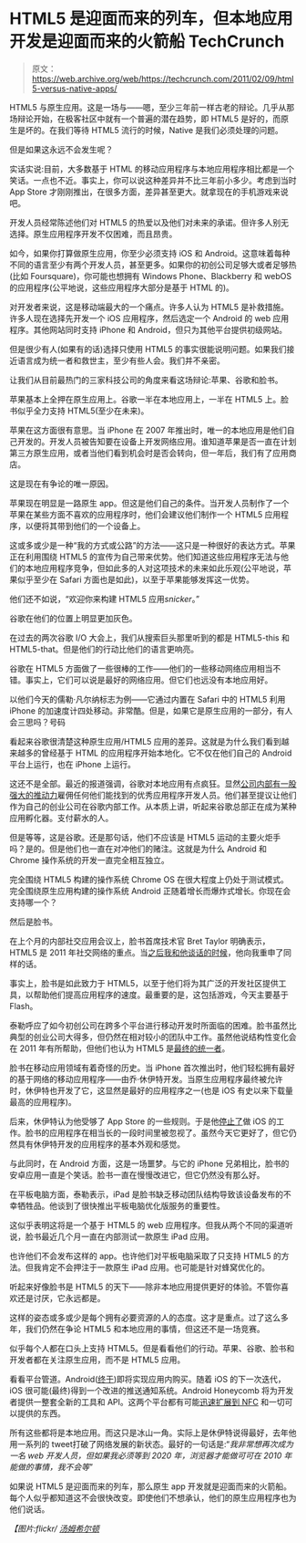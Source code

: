 # HTML5 是迎面而来的列车，但本地应用开发是迎面而来的火箭船 TechCrunch

> 原文：<https://web.archive.org/web/https://techcrunch.com/2011/02/09/html5-versus-native-apps/>

HTML5 与原生应用。这是一场与——嗯，至少三年前一样古老的辩论。几乎从那场辩论开始，在极客社区中就有一个普遍的潜在趋势，即 HTML5 是好的，而原生是坏的。在我们等待 HTML5 流行的时候，Native 是我们必须处理的问题。

但是如果这永远不会发生呢？

实话实说:目前，大多数基于 HTML 的移动应用程序与本地应用程序相比都是一个笑话。一点也不近。事实上，你可以说这种差异并不比三年前小多少。考虑到当时 App Store 才刚刚推出，在很多方面，差异甚至更大。就拿现在的手机游戏来说吧。

开发人员经常陈述他们对 HTML5 的热爱以及他们对未来的承诺。但许多人别无选择。原生应用程序开发不仅困难，而且昂贵。

如今，如果你打算做原生应用，你至少必须支持 iOS 和 Android。这意味着每种不同的语言至少有两个开发人员，甚至更多。如果你的初创公司足够大或者足够热(比如 Foursquare)，你可能也想拥有 Windows Phone、Blackberry 和 webOS 的应用程序(公平地说，这些应用程序大部分是基于 HTML 的)。

对开发者来说，这是移动端最大的一个痛点。许多人认为 HTML5 是补救措施。许多人现在选择先开发一个 iOS 应用程序，然后选定一个 Android 的 web 应用程序。其他网站同时支持 iPhone 和 Android，但只为其他平台提供初级网站。

但是很少有人(如果有的话)选择只使用 HTML5 的事实很能说明问题。如果我们接近语言成为统一者和救世主，至少有些人会。我们并不亲密。

让我们从目前最热门的三家科技公司的角度来看这场辩论:苹果、谷歌和脸书。

苹果基本上全押在原生应用上。谷歌一半在本地应用上，一半在 HTML5 上。脸书似乎全力支持 HTML5(至少在未来)。

苹果在这方面很有意思。当 iPhone 在 2007 年推出时，唯一的本地应用是他们自己开发的。开发人员被告知要在设备上开发网络应用。谁知道苹果是否一直在计划第三方原生应用，或者当他们看到机会时是否会转向，但一年后，我们有了应用商店。

这是现在有争论的唯一原因。

苹果现在明显是一路原生 app。但这是他们自己的条件。当开发人员制作了一个苹果在某些方面不喜欢的应用程序时，他们会建议他们制作一个 HTML5 应用程序，以便将其带到他们的一个设备上。

这或多或少是一种“我的方式或公路”的方法——这只是一种很好的表达方式。苹果正在利用围绕 HTML5 的宣传为自己带来优势。他们知道这些应用程序无法与他们的本地应用程序竞争，但如此多的人对这项技术的未来如此乐观(公平地说，苹果似乎至少在 Safari 方面也是如此)，以至于苹果能够发挥这一优势。

他们还不如说，“欢迎你来构建 HTML5 应用*snicker*。”

谷歌在他们的位置上明显更加灰色。

在过去的两次谷歌 I/O 大会上，我们从搜索巨头那里听到的都是 HTML5-this 和 HTML5-that。但是他们的行动比他们的语言更响亮。

谷歌在 HTML5 方面做了一些很棒的工作——他们的一些移动网络应用相当不错。事实上，它们可以说是最好的网络应用。但它们也远没有本地应用好。

以他们今天的儒勒·凡尔纳标志为例——它通过内置在 Safari 中的 HTML5 利用 iPhone 的加速度计四处移动。非常酷。但是，如果它是原生应用的一部分，有人会三思吗？号码

看起来谷歌很清楚这种原生应用/HTML5 应用的差异。这就是为什么我们看到越来越多的曾经基于 HTML 的应用程序开始本地化。它不仅在他们自己的 Android 平台上运行，也在 iPhone 上运行。

这还不是全部。最近的报道强调，谷歌对本地应用有点疯狂。显然[公司内部有一股强大的推动力](https://web.archive.org/web/20230203002652/http://online.wsj.com/article/SB10001424052748703554204576112723686094898.html)雇佣任何他们能找到的优秀应用程序开发人员。他们甚至提议让他们作为自己的创业公司在谷歌内部工作。从本质上讲，听起来谷歌总部正在成为某种应用孵化器。支付薪水的人。

但是等等，这是谷歌。还是那句话，他们不应该是 HTML5 运动的主要火炬手吗？是的。但是他们也一直在对冲他们的赌注。这就是为什么 Android 和 Chrome 操作系统的开发一直完全相互独立。

完全围绕 HTML5 构建的操作系统 Chrome OS 在很大程度上仍处于测试模式。完全围绕原生应用构建的操作系统 Android 正随着增长而爆炸式增长。你现在会支持哪一个？

然后是脸书。

在上个月的内部社交应用会议上，脸书首席技术官 Bret Taylor 明确表示，HTML5 是 2011 年社交网络的重点。当[之后我和他谈话的时候](https://web.archive.org/web/20230203002652/https://techcrunch.com/2011/01/27/facebook-bret-taylor/)，他向我重申了同样的话。

事实上，脸书是如此致力于 HTML5，以至于他们将为其广泛的开发社区提供工具，以帮助他们提高应用程序的速度。最重要的是，这包括游戏，今天主要基于 Flash。

泰勒呼应了如今初创公司在跨多个平台进行移动开发时所面临的困难。脸书虽然比典型的创业公司大得多，但仍然在相对较小的团队中工作。虽然他说结构性变化会在 2011 年有所帮助，但他们也认为 HTML5 是[最终的统一者](https://web.archive.org/web/20230203002652/https://techcrunch.com/2011/01/25/facebook-2011/)。

脸书在移动应用领域有着奇怪的历史。当 iPhone 首次推出时，他们轻松拥有最好的基于网络的移动应用程序——由乔·休伊特开发。当原生应用程序最终被允许时，休伊特也开发了它，这显然是最好的应用程序之一(也是 iOS 有史以来下载量最高的应用程序)。

后来，休伊特认为他受够了 App Store 的一些规则。于是他[停止了](https://web.archive.org/web/20230203002652/https://techcrunch.com/2009/11/11/joe-hewitt-developer-of-facebooks-massively-popular-iphone-app-quits-the-project/)做 iOS 的工作。脸书的应用程序在相当长的一段时间里被忽视了。虽然今天它更好了，但它仍然具有休伊特开发的应用程序的基本外观和感觉。

与此同时，在 Android 方面，这是一场噩梦。与它的 iPhone 兄弟相比，脸书的安卓应用一直是个笑话。脸书一直在慢慢改进它，但它仍然没有那么好。

在平板电脑方面，泰勒表示，iPad 是脸书缺乏移动团队结构导致该设备发布的不幸牺牲品。他谈到了很快推出平板电脑优化版服务的重要性。

这似乎表明这将是一个基于 HTML5 的 web 应用程序。但我从两个不同的渠道听说，脸书最近几个月一直在内部测试一款原生 iPad 应用。

也许他们不会发布这样的 app。也许他们对平板电脑采取了只支持 HTML5 的方法。但我肯定不会押注于一款原生 iPad 应用。也可能是针对蜂窝优化的。

听起来好像脸书是 HTML5 的天下——除非本地应用提供更好的体验。不管你喜欢还是讨厌，它永远都是。

这样的姿态或多或少是每个拥有必要资源的人的态度。这才是重点。过了这么多年，我们仍然在争论 HTML5 和本地应用的事情，但这还不是一场竞赛。

似乎每个人都在口头上支持 HTML5。但是看看他们的行动。苹果、谷歌、脸书和开发者都在关注原生应用，而不是 HTML5 应用。

看看平台管道。Android([终于](https://web.archive.org/web/20230203002652/https://techcrunch.com/2011/02/02/android-in-app/))即将实现应用内购买。随着 iOS 的下一次迭代，iOS 很可能(最终)得到一个改进的推送通知系统。Android Honeycomb 将为开发者提供一整套全新的工具和 API。这两个平台都有可能[迅速扩展到 NFC](https://web.archive.org/web/20230203002652/https://techcrunch.com/2011/01/25/iphone-5-nfc/) 和一切可以提供的东西。

所有这些都将是本地应用。而这只是冰山一角。实际上是休伊特说得最好，去年他用一系列的 tweet打破了网络发展的新状态。最好的一句话是:“*我非常想再次成为一名 web 开发人员，但如果我必须等到 2020 年，浏览器才能做可可在 2010 年能做的事情，我不会等*”

如果说 HTML5 是迎面而来的列车，那么原生 app 开发就是迎面而来的火箭船。每个人似乎都知道这不会很快改变。即使他们不想承认，他们的原生应用程序也为他们说话。

*【图片:flickr/ [汤姆希尔顿](https://web.archive.org/web/20230203002652/http://www.flickr.com/photos/tomhilton/5296765199/)*
